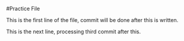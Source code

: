 #Practice File

This is the first line of the file, commit will be done after this is written. 

This is the next line, processing third commit after this.